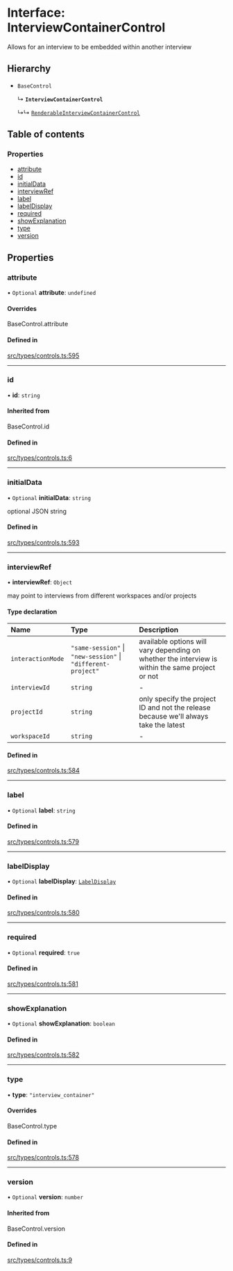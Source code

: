 # Interface: InterviewContainerControl

Allows for an interview to be embedded within another interview

## Hierarchy

- `BaseControl`

  ↳ **`InterviewContainerControl`**

  ↳↳ [`RenderableInterviewContainerControl`](../wiki/RenderableInterviewContainerControl)

## Table of contents

### Properties

- [attribute](../wiki/InterviewContainerControl#attribute)
- [id](../wiki/InterviewContainerControl#id)
- [initialData](../wiki/InterviewContainerControl#initialdata)
- [interviewRef](../wiki/InterviewContainerControl#interviewref)
- [label](../wiki/InterviewContainerControl#label)
- [labelDisplay](../wiki/InterviewContainerControl#labeldisplay)
- [required](../wiki/InterviewContainerControl#required)
- [showExplanation](../wiki/InterviewContainerControl#showexplanation)
- [type](../wiki/InterviewContainerControl#type)
- [version](../wiki/InterviewContainerControl#version)

## Properties

### attribute

• `Optional` **attribute**: `undefined`

#### Overrides

BaseControl.attribute

#### Defined in

[src/types/controls.ts:595](https://github.com/decisively-io/interview-sdk/blob/627ef82666aecd2a7bca80832b00b07c957b7ddc/src/types/controls.ts#L595)

___

### id

• **id**: `string`

#### Inherited from

BaseControl.id

#### Defined in

[src/types/controls.ts:6](https://github.com/decisively-io/interview-sdk/blob/627ef82666aecd2a7bca80832b00b07c957b7ddc/src/types/controls.ts#L6)

___

### initialData

• `Optional` **initialData**: `string`

optional JSON string

#### Defined in

[src/types/controls.ts:593](https://github.com/decisively-io/interview-sdk/blob/627ef82666aecd2a7bca80832b00b07c957b7ddc/src/types/controls.ts#L593)

___

### interviewRef

• **interviewRef**: `Object`

may point to interviews from different workspaces and/or projects

#### Type declaration

| Name | Type | Description |
| :------ | :------ | :------ |
| `interactionMode` | ``"same-session"`` \| ``"new-session"`` \| ``"different-project"`` | available options will vary depending on whether the interview is within the same project or not |
| `interviewId` | `string` | - |
| `projectId` | `string` | only specify the project ID and not the release because we'll always take the latest |
| `workspaceId` | `string` | - |

#### Defined in

[src/types/controls.ts:584](https://github.com/decisively-io/interview-sdk/blob/627ef82666aecd2a7bca80832b00b07c957b7ddc/src/types/controls.ts#L584)

___

### label

• `Optional` **label**: `string`

#### Defined in

[src/types/controls.ts:579](https://github.com/decisively-io/interview-sdk/blob/627ef82666aecd2a7bca80832b00b07c957b7ddc/src/types/controls.ts#L579)

___

### labelDisplay

• `Optional` **labelDisplay**: [`LabelDisplay`](../wiki/Exports#labeldisplay)

#### Defined in

[src/types/controls.ts:580](https://github.com/decisively-io/interview-sdk/blob/627ef82666aecd2a7bca80832b00b07c957b7ddc/src/types/controls.ts#L580)

___

### required

• `Optional` **required**: ``true``

#### Defined in

[src/types/controls.ts:581](https://github.com/decisively-io/interview-sdk/blob/627ef82666aecd2a7bca80832b00b07c957b7ddc/src/types/controls.ts#L581)

___

### showExplanation

• `Optional` **showExplanation**: `boolean`

#### Defined in

[src/types/controls.ts:582](https://github.com/decisively-io/interview-sdk/blob/627ef82666aecd2a7bca80832b00b07c957b7ddc/src/types/controls.ts#L582)

___

### type

• **type**: ``"interview_container"``

#### Overrides

BaseControl.type

#### Defined in

[src/types/controls.ts:578](https://github.com/decisively-io/interview-sdk/blob/627ef82666aecd2a7bca80832b00b07c957b7ddc/src/types/controls.ts#L578)

___

### version

• `Optional` **version**: `number`

#### Inherited from

BaseControl.version

#### Defined in

[src/types/controls.ts:9](https://github.com/decisively-io/interview-sdk/blob/627ef82666aecd2a7bca80832b00b07c957b7ddc/src/types/controls.ts#L9)
